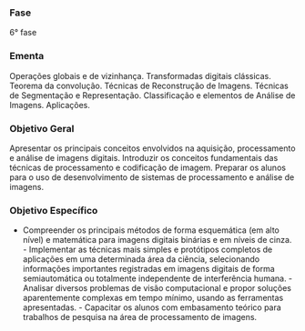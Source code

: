 ### Fase
6° fase

### Ementa
Operações globais e de vizinhança. Transformadas digitais clássicas. Teorema da convolução. Técnicas de Reconstrução de
Imagens. Técnicas de Segmentação e Representação. Classificação e elementos de Análise de Imagens. Aplicações.

### Objetivo Geral
Apresentar os principais conceitos envolvidos na aquisição, processamento e análise de imagens digitais. Introduzir os
conceitos fundamentais das técnicas de processamento e codificação de imagem. Preparar os alunos para o uso de
desenvolvimento de sistemas de processamento e análise de imagens.

### Objetivo Específico
- Compreender os principais métodos de forma esquemática (em alto nível) e matemática para imagens digitais binárias e em
níveis de cinza. - Implementar as técnicas mais simples e protótipos completos de aplicações em uma determinada área da
ciência, selecionando informações importantes registradas em imagens digitais de forma semiautomática ou totalmente
independente de interferência humana. - Analisar diversos problemas de visão computacional e propor soluções
aparentemente complexas em tempo mínimo, usando as ferramentas apresentadas. - Capacitar os alunos com embasamento
teórico para trabalhos de pesquisa na área de processamento de imagens.
